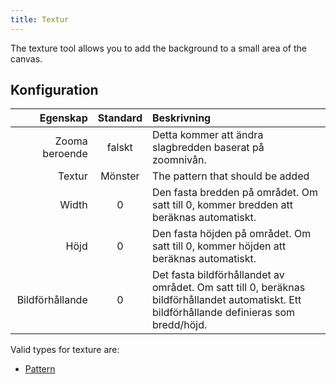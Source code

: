 ```yaml
---
title: Textur
---
```


The texture tool allows you to add the background to a small area of the canvas.

## Konfiguration

|        Egenskap | Standard | Beskrivning                                                                                                                                                                                  |
| --------------: | :------: | :------------------------------------------------------------------------------------------------------------------------------------------------------------------------------------------- |
|  Zooma beroende |  falskt  | Detta kommer att ändra slagbredden baserat på zoomnivån.                                                                                                                     |
|          Textur |  Mönster | The pattern that should be added                                                                                                                                                             |
|           Width |     0    | Den fasta bredden på området. Om satt till 0, kommer bredden att beräknas automatiskt.                                                                       |
|            Höjd |     0    | Den fasta höjden på området. Om satt till 0, kommer höjden att beräknas automatiskt.                                                                         |
| Bildförhållande |     0    | Det fasta bildförhållandet av området. Om satt till 0, beräknas bildförhållandet automatiskt. Ett bildförhållande definieras som bredd/höjd. |

Valid types for texture are:

- [Pattern](../../background#pattern)

